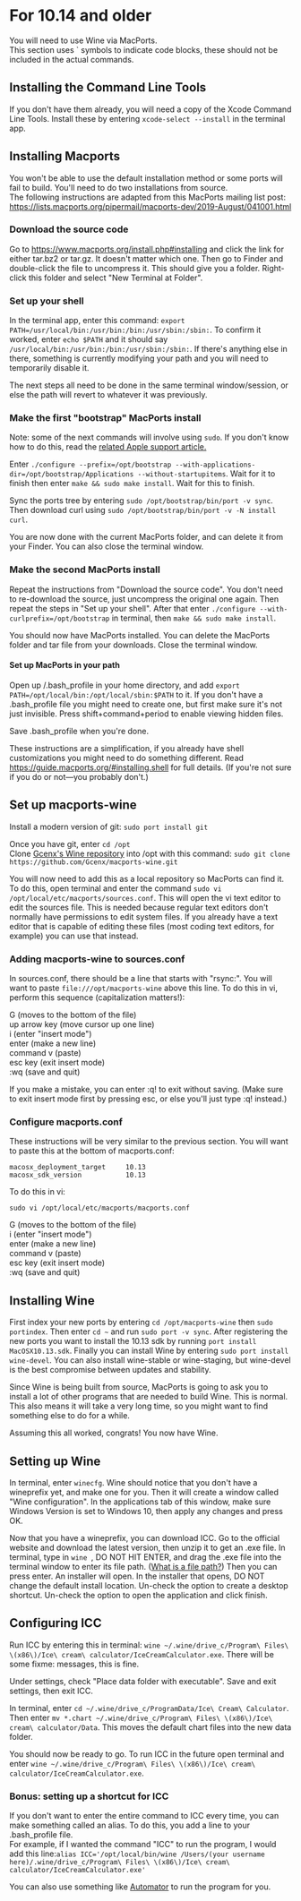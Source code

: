 # For 10.14 and older #

You will need to use Wine via MacPorts.  
This section uses ` symbols to indicate code blocks, these should not be included in the actual commands.

## Installing the Command Line Tools ##

If you don't have them already, you will need a copy of the Xcode Command Line Tools. Install these by entering `xcode-select --install` in the terminal app.

## Installing Macports ##

You won't be able to use the default installation method or some ports will fail to build. You'll need to do two installations from source.  
The following instructions are adapted from this MacPorts mailing list post: https://lists.macports.org/pipermail/macports-dev/2019-August/041001.html

### Download the source code ###

Go to https://www.macports.org/install.php#installing and click the link for either tar.bz2 or tar.gz. It doesn't matter which one. Then go to Finder and double-click the file to uncompress it. This should give you a folder. Right-click this folder and select "New Terminal at Folder".

### Set up your shell ###

In the terminal app, enter this command: `export PATH=/usr/local/bin:/usr/bin:/bin:/usr/sbin:/sbin:`. To confirm it worked, enter `echo $PATH` and it should say `/usr/local/bin:/usr/bin:/bin:/usr/sbin:/sbin:`. If there's anything else in there, something is currently modifying your path and you will need to temporarily disable it.

The next steps all need to be done in the same terminal window/session, or else the path will revert to whatever it was previously.

### Make the first "bootstrap" MacPorts install ###

Note: some of the next commands will involve using `sudo`. If you don't know how to do this, read the [related Apple support article.](https://support.apple.com/guide/terminal/enter-administrator-commands-apd5b0b6259-a7d4-4435-947d-0dff528912ba/mac)

Enter `./configure --prefix=/opt/bootstrap --with-applications-dir=/opt/bootstrap/Applications --without-startupitems`. Wait for it to finish then enter `make && sudo make install`. Wait for this to finish.

Sync the ports tree by entering `sudo /opt/bootstrap/bin/port -v sync`. Then download curl using `sudo /opt/bootstrap/bin/port -v -N install curl`.

You are now done with the current MacPorts folder, and can delete it from your Finder. You can also close the terminal window.

### Make the second MacPorts install ###

Repeat the instructions from "Download the source code". You don't need to re-download the source, just uncompress the original one again. Then repeat the steps in "Set up your shell". After that enter `./configure --with-curlprefix=/opt/bootstrap` in terminal, then `make && sudo make install`.

You should now have MacPorts installed. You can delete the MacPorts folder and tar file from your downloads. Close the terminal window.

#### Set up MacPorts in your path ####

Open up /.bash_profile in your home directory, and add `export PATH=/opt/local/bin:/opt/local/sbin:$PATH` to it. If you don't have a .bash_profile file you might need to create one, but first make sure it's not just invisible. Press shift+command+period to enable viewing hidden files.

Save .bash_profile when you're done.

These instructions are a simplification, if you already have shell customizations you might need to do something different. Read https://guide.macports.org/#installing.shell for full details. (If you're not sure if you do or not—you probably don't.)

## Set up macports-wine ##

Install a modern version of git: `sudo port install git`

Once you have git, enter `cd /opt`  
Clone [Gcenx's Wine repository](https://github.com/Gcenx/macports-wine) into /opt with this command: `sudo git clone https://github.com/Gcenx/macports-wine.git`

You will now need to add this as a local repository so MacPorts can find it. To do this, open terminal and enter the command `sudo vi /opt/local/etc/macports/sources.conf`. This will open the vi text editor to edit the sources file. This is needed because regular text editors don't normally have permissions to edit system files. If you already have a text editor that is capable of editing these files (most coding text editors, for example) you can use that instead.

### Adding macports-wine to sources.conf ###

In sources.conf, there should be a line that starts with "rsync:". You will want to paste `file:///opt/macports-wine` above this line. To do this in vi, perform this sequence (capitalization matters!):  

G (moves to the bottom of the file)  
up arrow key (move cursor up one line)  
i (enter "insert mode")  
enter (make a new line)  
command v (paste)  
esc key (exit insert mode)  
:wq (save and quit)

If you make a mistake, you can enter :q! to exit without saving. (Make sure to exit insert mode first by pressing esc, or else you'll just type :q! instead.)

### Configure macports.conf ###

These instructions will be very similar to the previous section. You will want to paste this at the bottom of macports.conf:

```
macosx_deployment_target     10.13
macosx_sdk_version           10.13
```

To do this in vi:

`sudo vi /opt/local/etc/macports/macports.conf`  

G (moves to the bottom of the file)  
i (enter "insert mode")  
enter (make a new line)  
command v (paste)  
esc key (exit insert mode)  
:wq (save and quit)

## Installing Wine ##

First index your new ports by entering `cd /opt/macports-wine` then `sudo portindex`. Then enter `cd ~` and run `sudo port -v sync`. After registering the new ports you want to install the 10.13 sdk by running `port install MacOSX10.13.sdk`. Finally you can install Wine by entering `sudo port install wine-devel`. You can also install wine-stable or wine-staging, but wine-devel is the best compromise between updates and stability.

Since Wine is being built from source, MacPorts is going to ask you to install a lot of other programs that are needed to build Wine. This is normal. This also means it will take a very long time, so you might want to find something else to do for a while.

Assuming this all worked, congrats! You now have Wine.

## Setting up Wine ##

In terminal, enter `winecfg`. Wine should notice that you don't have a wineprefix yet, and make one for you. Then it will create a window called "Wine configuration". In the applications tab of this window, make sure Windows Version is set to Windows 10, then apply any changes and press OK.

Now that you have a wineprefix, you can download ICC. Go to the official website and download the latest version, then unzip it to get an .exe file. In terminal, type in `wine `, DO NOT HIT ENTER, and drag the .exe file into the terminal window to enter its file path. ([What is a file path?](https://support.apple.com/guide/terminal/specify-files-and-folders-apd3cf6fe02-3ec8-48f1-951f-866e52955fc8/mac)) Then you can press enter. An installer will open. In the installer that opens, DO NOT change the default install location. Un-check the option to create a desktop shortcut. Un-check the option to open the application and click finish.

## Configuring ICC ##

Run ICC by entering this in terminal: `wine ~/.wine/drive_c/Program\ Files\ \(x86\)/Ice\ cream\ calculator/IceCreamCalculator.exe`. There will be some fixme: messages, this is fine.

Under settings, check "Place data folder with executable". Save and exit settings, then exit ICC.

In terminal, enter `cd ~/.wine/drive_c/ProgramData/Ice\ Cream\ Calculator`. Then enter `mv *.chart ~/.wine/drive_c/Program\ Files\ \(x86\)/Ice\ cream\ calculator/Data`. This moves the default chart files into the new data folder.

You should now be ready to go. To run ICC in the future open terminal and enter `wine ~/.wine/drive_c/Program\ Files\ \(x86\)/Ice\ cream\ calculator/IceCreamCalculator.exe`.

### Bonus: setting up a shortcut for ICC ###

If you don't want to enter the entire command to ICC every time, you can make something called an alias. To do this, you add a line to your .bash_profile file.  
For example, if I wanted the command "ICC" to run the program, I would add this line:`alias ICC='/opt/local/bin/wine /Users/(your username here)/.wine/drive_c/Program\ Files\ \(x86\)/Ice\ cream\ calculator/IceCreamCalculator.exe'`

You can also use something like [Automator](https://support.apple.com/guide/automator/welcome/mac/10.14) to run the program for you.

